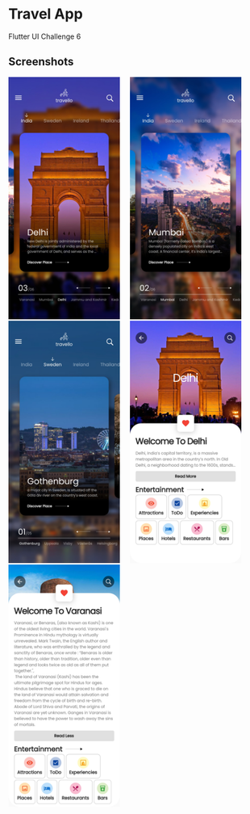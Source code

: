 # Travel App

Flutter UI Challenge 6

## Screenshots

<img height="480px" src="screenshots/1.jpg">&nbsp;&nbsp;&nbsp;&nbsp;
<img height="480px" src="screenshots/2.jpg">&nbsp;&nbsp;&nbsp;&nbsp;
<img height="480px" src="screenshots/3.jpg">&nbsp;&nbsp;&nbsp;&nbsp;
<img height="480px" src="screenshots/4.jpg">&nbsp;&nbsp;&nbsp;&nbsp;
<img height="480px" src="screenshots/5.jpg">&nbsp;&nbsp;&nbsp;&nbsp;
